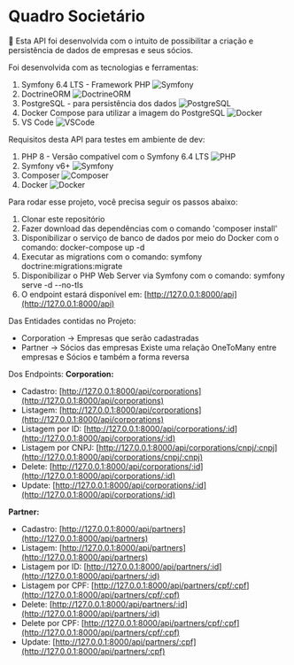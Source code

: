# Quadro Societário

🏢 Esta API foi desenvolvida com o intuito de possibilitar a criação e persistência de dados de empresas e seus sócios.

Foi desenvolvida com as tecnologias e ferramentas:
1. Symfony 6.4 LTS - Framework PHP ![Symfony](https://img.shields.io/badge/Symfony-6.4_LTS-blue?logo=symfony)
2. DoctrineORM ![DoctrineORM](https://img.shields.io/badge/DoctrineORM-2.x-green?logo=doctrine)
3. PostgreSQL - para persistência dos dados ![PostgreSQL](https://img.shields.io/badge/PostgreSQL-latest-blue?logo=postgresql)
4. Docker Compose para utilizar a imagem do PostgreSQL ![Docker](https://img.shields.io/badge/Docker_Compose-latest-blue?logo=docker)
5. VS Code ![VSCode](https://img.shields.io/badge/VS_Code-latest-blue?logo=visual-studio-code)

Requisitos desta API para testes em ambiente de dev:
1. PHP 8 - Versão compatível com o Symfony 6.4 LTS ![PHP](https://img.shields.io/badge/PHP-8-blue?logo=php)
2. Symfony v6+ ![Symfony](https://img.shields.io/badge/Symfony-v6+-blue?logo=symfony)
3. Composer ![Composer](https://img.shields.io/badge/Composer-latest-blue?logo=composer)
4. Docker ![Docker](https://img.shields.io/badge/Docker-latest-blue?logo=docker)

Para rodar esse projeto, você precisa seguir os passos abaixo:
1. Clonar este repositório
2. Fazer download das dependências com o comando 'composer install'
3. Disponibilizar o serviço de banco de dados por meio do Docker com o comando: docker-compose up -d
4. Executar as migrations com o comando: symfony doctrine:migrations:migrate
5. Disponibilizar o PHP Web Server via Symfony com o comando: symfony serve -d --no-tls
6. O endpoint estará disponível em: [http://127.0.0.1:8000/api](http://127.0.0.1:8000/api)

Das Entidades contidas no Projeto:
- Corporation -> Empresas que serão cadastradas
- Partner -> Sócios das empresas
Existe uma relação OneToMany entre empresas e Sócios e também a forma reversa

Dos Endpoints:
**Corporation:**
- Cadastro: [http://127.0.0.1:8000/api/corporations](http://127.0.0.1:8000/api/corporations)
- Listagem: [http://127.0.0.1:8000/api/corporations](http://127.0.0.1:8000/api/corporations)
- Listagem por ID: [http://127.0.0.1:8000/api/corporations/:id](http://127.0.0.1:8000/api/corporations/:id)
- Listagem por CNPJ: [http://127.0.0.1:8000/api/corporations/cnpj/:cnpj](http://127.0.0.1:8000/api/corporations/cnpj/:cnpj)
- Delete: [http://127.0.0.1:8000/api/corporations/:id](http://127.0.0.1:8000/api/corporations/:id)
- Update: [http://127.0.0.1:8000/api/corporations/:id](http://127.0.0.1:8000/api/corporations/:id)

**Partner:**
- Cadastro: [http://127.0.0.1:8000/api/partners](http://127.0.0.1:8000/api/partners)
- Listagem: [http://127.0.0.1:8000/api/partners](http://127.0.0.1:8000/api/partners)
- Listagem por ID: [http://127.0.0.1:8000/api/partners/:id](http://127.0.0.1:8000/api/partners/:id)
- Listagem por CPF: [http://127.0.0.1:8000/api/partners/cpf/:cpf](http://127.0.0.1:8000/api/partners/cpf/:cpf)
- Delete: [http://127.0.0.1:8000/api/partners/:id](http://127.0.0.1:8000/api/partners/:id)
- Delete por CPF: [http://127.0.0.1:8000/api/partners/cpf/:cpf](http://127.0.0.1:8000/api/partners/cpf/:cpf)
- Update: [http://127.0.0.1:8000/api/partners/:cpf](http://127.0.0.1:8000/api/partners/:cpf)
